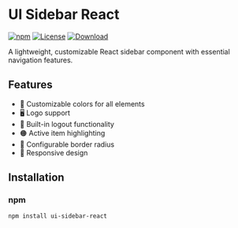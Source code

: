 # UI Sidebar React

[![npm][version]][npm-url]
[![License][license]][npm-url]
[![Download][download]][npm-url]

[version]: https://img.shields.io/npm/v/ui-sidebar-react.svg?style=flat-square
[license]: https://img.shields.io/github/license/your-username/ui-sidebar-react?style=flat-square
[download]: https://img.shields.io/npm/dt/ui-sidebar-react?style=flat-square
[npm-url]: https://www.npmjs.com/package/ui-sidebar-react

A lightweight, customizable React sidebar component with essential navigation features.

## Features

- 🎨 Customizable colors for all elements
- 🖥️ Logo support
- 🔘 Built-in logout functionality
- 🟠 Active item highlighting
- 🔳 Configurable border radius
- 📱 Responsive design

## Installation

### npm
```bash
npm install ui-sidebar-react